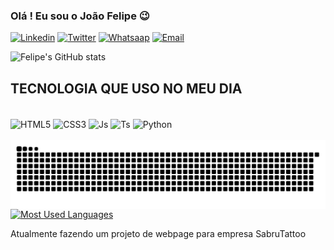 
### Olá ! Eu sou o João Felipe 😉

[![Linkedin](https://img.shields.io/badge/LinkedIn-0077B5?style=for-the-badge&logo=linkedin&logoColor=white)](https://www.linkedin.com/in/jo%C3%A3o-felipe-r-3591521b7/)
[![Twitter](https://img.shields.io/badge/Twitter-1DA1F2?style=for-the-badge&logo=twitter&logoColor=white)](https://x.com/Felipe_Selol)
[![Whatsaap](https://img.shields.io/badge/WhatsApp-25D366?style=for-the-badge&logo=whatsapp&logoColor=white)](https://wa.me/5524988192174)
[![Email](https://img.shields.io/badge/Gmail-D14836?style=for-the-badge&logo=gmail&logoColor=white)](mailto:selol374@gmail.com)

![Felipe's GitHub stats](https://github-readme-stats.vercel.app/api?username=Felipe-Selol&show_icons=true&theme=dracula)

## TECNOLOGIA QUE USO NO MEU DIA 

<div style="display: inline_block"><br/>
    <img align="center" alt="HTML5" src="https://img.shields.io/badge/HTML5-E34F26?style=for-the-badge&logo=html5&logoColor=white" />
<img align="center" alt="CSS3" src="https://img.shields.io/badge/CSS3-1572B6?style=for-the-badge&logo=css3&logoColor=white" />
<img align="center" alt="Js" src="https://img.shields.io/badge/JavaScript-323330?style=for-the-badge&logo=javascript&logoColor=F7DF1E" />
<img align="center" alt="Ts" src="https://img.shields.io/badge/TypeScript-007ACC?style=for-the-badge&logo=typescript&logoColor=white" />
<img align="center" alt="Python" src="https://img.shields.io/badge/Python-14354C?style=for-the-badge&logo=python&logoColor=white" />
</div><br/>

<picture align="center">
  <source media="(prefers-color-scheme: dark)" srcset="https://raw.githubusercontent.com/Felipe-Selol/Felipe-Selol/output/github-contribution-grid-snake-dark.svg">
  <source media="(prefers-color-scheme: light)" srcset="https://raw.githubusercontent.com/Felipe-Selol/Felipe-Selol/output/github-contribution-grid-snake-dark.svg">
  <img align="center" alt="github contribution grid snake animation" src="https://raw.githubusercontent.com/Felipe-Selol/Felipe-Selol/output/github-contribution-grid-snake.svg">
</picture>

  <a href="https://github.com/mari4souza/github-readme-stats">
    <img src="https://github-readme-stats-git-masterrstaa-rickstaa.vercel.app/api/top-langs/?username=mari4souza&line_height=10&card_width=290&layout=compact&hide_title=false&count_private=true&langs_count=4&show_icons=true&title_color=FF00F6&hide=html,scss,less&bg_color=000&text_color=8B8B8B&border_radius=3&border_color=561760&count_private=true" alt="Most Used Languages">
  </a>
</div>

Atualmente fazendo um projeto de webpage para empresa SabruTattoo

